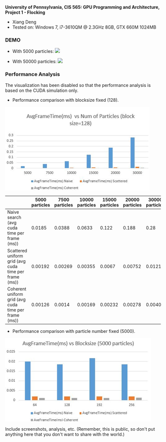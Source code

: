 **University of Pennsylvania, CIS 565: GPU Programming and Architecture,
Project 1 - Flocking**

* Xiang Deng
* Tested on: Windows 7, i7-3610QM @ 2.3GHz 8GB, GTX 660M 1024MB 

### DEMO

* With 5000 particles:
![](images/5000.gif)

* With 50000 particles:
![](images/50000.gif)

### Performance Analysis
The visualization has been disabled so that the performance analysis is based on the CUDA simulation only.
* Performance comparison with blocksize fixed (128).

![](images/performance-1.JPG)

|                        | 5000 particles | 7500 particles | 10000 particles | 15000 particles | 20000 particles |30000 particles|
|------------------------|----------------|-----------------|-----------------|------------------|------------------|------------------|
| Naive search (avg cuda time per frame (ms))           |    0.0185    |    0.0388    |    0.0633      |    0.122    |0.188 | 0.28|
| Scattered uniform grid (avg cuda time per frame (ms))  |    0.00192  |      0.00269 |     0.00355    |       0.0067     |0.00752 |0.0121 |
| Coherent uniform grid (avg cuda time per frame (ms))  |    0.00126  |   0.0014   |    0.00169   |    0.00232        |0.00278 | 0.00407|
* Performance comparison with particle number fixed (5000).

![](images/performance-2.JPG)

Include screenshots, analysis, etc. (Remember, this is public, so don't put
anything here that you don't want to share with the world.)
